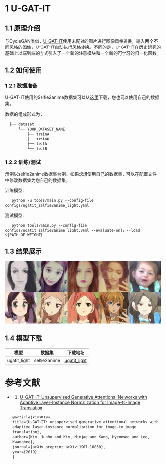 # 1 U-GAT-IT

## 1.1 原理介绍

  与CycleGAN类似，[U-GAT-IT](https://arxiv.org/abs/1907.10830)使用未配对的图片进行图像风格转换，输入两个不同风格的图像，U-GAT-IT自动执行风格转换。不同的是，U-GAT-IT在历史研究的基础上以端到端的方式引入了一个新的注意模块和一个新的可学习的归一化函数。

## 1.2 如何使用 

### 1.2.1 数据准备

  U-GAT-IT使用的Selfie2anime数据集可以从[这里](https://www.kaggle.com/arnaud58/selfie2anime)下载，您也可以使用自己的数据集。

  数据的组成形式为：

  ```
    ├── dataset
        └── YOUR_DATASET_NAME
            ├── trainA
            ├── trainB
            ├── testA
            └── testB
  ```

### 1.2.2 训练/测试

  示例以selfie2anime数据集为例。如果您想使用自己的数据集，可以在配置文件中修改数据集为您自己的数据集。

  训练模型:
  ```
     python -u tools/main.py --config-file configs/ugatit_selfie2anime_light.yaml
  ```

  测试模型:
  ```
     python tools/main.py --config-file configs/ugatit_selfie2anime_light.yaml --evaluate-only --load ${PATH_OF_WEIGHT}
  ```

## 1.3 结果展示

![](../../imgs/ugatit.png)

## 1.4 模型下载
| 模型 | 数据集 | 下载地址 |
|---|---|---|
| ugatit_light  | selfie2anime | [ugatit_light](https://paddlegan.bj.bcebos.com/models/ugatit_light.pdparams)




# 参考文献

- 1. [U-GAT-IT: Unsupervised Generative Attentional Networks with Adaptive Layer-Instance Normalization for Image-to-Image Translation](https://arxiv.org/abs/1907.10830)

  ```
  @article{kim2019u,
  title={U-GAT-IT: unsupervised generative attentional networks with adaptive layer-instance normalization for image-to-image translation},
  author={Kim, Junho and Kim, Minjae and Kang, Hyeonwoo and Lee, Kwanghee},
  journal={arXiv preprint arXiv:1907.10830},
  year={2019}
  }
  ```
